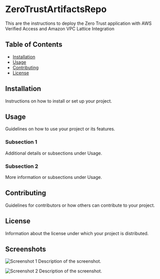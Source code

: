 # ZeroTrustArtifactsRepo

This are the instructions to deploy the Zero Trust application with AWS Verified Access and Amazon VPC Lattice Integration

## Table of Contents

- [Installation](#installation)
- [Usage](#usage)
- [Contributing](#contributing)
- [License](#license)

## Installation

Instructions on how to install or set up your project.

## Usage

Guidelines on how to use your project or its features.

### Subsection 1

Additional details or subsections under Usage.

### Subsection 2

More information or subsections under Usage.

## Contributing

Guidelines for contributors or how others can contribute to your project.

## License

Information about the license under which your project is distributed.

## Screenshots

![Screenshot 1](/images/screenshot1.png)
Description of the screenshot.

![Screenshot 2](/images/screenshot2.png)
Description of the screenshot.
